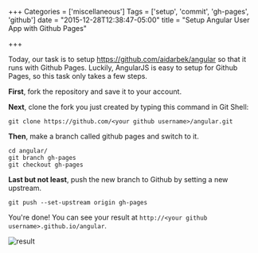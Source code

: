 +++
Categories = ['miscellaneous']
Tags = ['setup', 'commit', 'gh-pages', 'github']
date = "2015-12-28T12:38:47-05:00"
title = "Setup Angular User App with Github Pages"

+++

Today, our task is to setup https://github.com/aidarbek/angular so that it runs with Github Pages. Luckily, AngularJS is easy to setup for Github Pages, so this task only takes a few steps.

**First**, fork the repository and save it to your account.  

**Next**, clone the fork you just created by typing this command in Git Shell:  

```
git clone https://github.com/<your github username>/angular.git
``` 

**Then**, make a branch called github pages and switch to it.  

```
cd angular/
git branch gh-pages
git checkout gh-pages
```

**Last but not least**, push the new branch to Github by setting a new upstream.  

```
git push --set-upstream origin gh-pages
```

You're done! You can see your result at `http://<your github username>.github.io/angular`.  

![result](http://puu.sh/mbviC/6ef77603cf.png)  